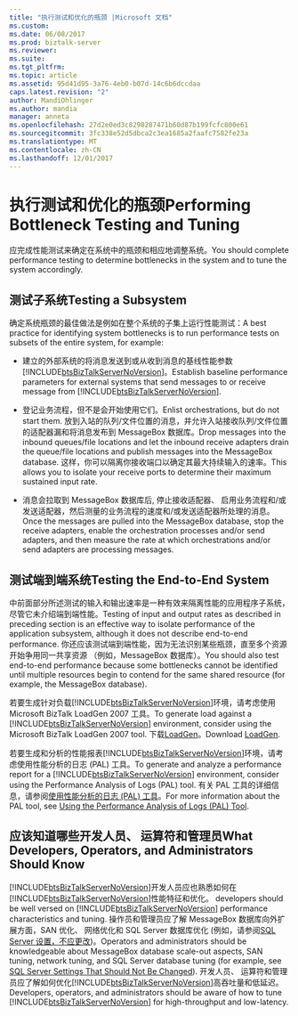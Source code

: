 ```yaml
---
title: "执行测试和优化的瓶颈 |Microsoft 文档"
ms.custom: 
ms.date: 06/08/2017
ms.prod: biztalk-server
ms.reviewer: 
ms.suite: 
ms.tgt_pltfrm: 
ms.topic: article
ms.assetid: 95d41d95-3a76-4eb0-b07d-14c6b6dccdaa
caps.latest.revision: "2"
author: MandiOhlinger
ms.author: mandia
manager: anneta
ms.openlocfilehash: 27d2e0ed3c8298287471b60d87b199fcfc800e61
ms.sourcegitcommit: 3fc338e52d5dbca2c3ea1685a2faafc7582fe23a
ms.translationtype: MT
ms.contentlocale: zh-CN
ms.lasthandoff: 12/01/2017
---
```

# <a name="performing-bottleneck-testing-and-tuning"></a><span data-ttu-id="a9aff-102">执行测试和优化的瓶颈</span><span class="sxs-lookup"><span data-stu-id="a9aff-102">Performing Bottleneck Testing and Tuning</span></span>
<span data-ttu-id="a9aff-103">应完成性能测试来确定在系统中的瓶颈和相应地调整系统。</span><span class="sxs-lookup"><span data-stu-id="a9aff-103">You should complete performance testing to determine bottlenecks in the system and to tune the system accordingly.</span></span>  
  
## <a name="testing-a-subsystem"></a><span data-ttu-id="a9aff-104">测试子系统</span><span class="sxs-lookup"><span data-stu-id="a9aff-104">Testing a Subsystem</span></span>  
 <span data-ttu-id="a9aff-105">确定系统瓶颈的最佳做法是例如在整个系统的子集上运行性能测试：</span><span class="sxs-lookup"><span data-stu-id="a9aff-105">A best practice for identifying system bottlenecks is to run performance tests on subsets of the entire system, for example:</span></span>  
  
-   <span data-ttu-id="a9aff-106">建立的外部系统的将消息发送到或从收到消息的基线性能参数[!INCLUDE[btsBizTalkServerNoVersion](../includes/btsbiztalkservernoversion-md.md)]。</span><span class="sxs-lookup"><span data-stu-id="a9aff-106">Establish baseline performance parameters for external systems that send messages to or receive message from [!INCLUDE[btsBizTalkServerNoVersion](../includes/btsbiztalkservernoversion-md.md)].</span></span>  
  
-   <span data-ttu-id="a9aff-107">登记业务流程，但不是会开始使用它们。</span><span class="sxs-lookup"><span data-stu-id="a9aff-107">Enlist orchestrations, but do not start them.</span></span> <span data-ttu-id="a9aff-108">放到入站的队列/文件位置的消息，并允许入站接收队列/文件位置的适配器漏和将消息发布到 MessageBox 数据库。</span><span class="sxs-lookup"><span data-stu-id="a9aff-108">Drop messages into the inbound queues/file locations and let the inbound receive adapters drain the queue/file locations and publish messages into the MessageBox database.</span></span> <span data-ttu-id="a9aff-109">这样，你可以隔离你接收端口以确定其最大持续输入的速率。</span><span class="sxs-lookup"><span data-stu-id="a9aff-109">This allows you to isolate your receive ports to determine their maximum sustained input rate.</span></span>  
  
-   <span data-ttu-id="a9aff-110">消息会拉取到 MessageBox 数据库后, 停止接收适配器、 启用业务流程和/或发送适配器，然后测量的业务流程的速度和/或发送适配器所处理的消息。</span><span class="sxs-lookup"><span data-stu-id="a9aff-110">Once the messages are pulled into the MessageBox database, stop the receive adapters, enable the orchestration processes and/or send adapters, and then measure the rate at which orchestrations and/or send adapters are processing messages.</span></span>  
  
## <a name="testing-the-end-to-end-system"></a><span data-ttu-id="a9aff-111">测试端到端系统</span><span class="sxs-lookup"><span data-stu-id="a9aff-111">Testing the End-to-End System</span></span>  
 <span data-ttu-id="a9aff-112">中前面部分所述测试的输入和输出速率是一种有效来隔离性能的应用程序子系统，尽管它未介绍端到端性能。</span><span class="sxs-lookup"><span data-stu-id="a9aff-112">Testing of input and output rates as described in preceding section is an effective way to isolate performance of the application subsystem, although it does not describe end-to-end performance.</span></span> <span data-ttu-id="a9aff-113">你还应该测试端到端性能，因为无法识别某些瓶颈，直至多个资源开始争用同一共享资源 （例如，MessageBox 数据库）。</span><span class="sxs-lookup"><span data-stu-id="a9aff-113">You should also test end-to-end performance because some bottlenecks cannot be identified until multiple resources begin to contend for the same shared resource (for example, the MessageBox database).</span></span>  
  
 <span data-ttu-id="a9aff-114">若要生成针对负载[!INCLUDE[btsBizTalkServerNoVersion](../includes/btsbiztalkservernoversion-md.md)]环境，请考虑使用 Microsoft BizTalk LoadGen 2007 工具。</span><span class="sxs-lookup"><span data-stu-id="a9aff-114">To generate load against a [!INCLUDE[btsBizTalkServerNoVersion](../includes/btsbiztalkservernoversion-md.md)] environment, consider using the Microsoft BizTalk LoadGen 2007 tool.</span></span> <span data-ttu-id="a9aff-115">下载[LoadGen](https://www.microsoft.com/download/details.aspx?id=14925)。</span><span class="sxs-lookup"><span data-stu-id="a9aff-115">Download [LoadGen](https://www.microsoft.com/download/details.aspx?id=14925).</span></span>  
  
 <span data-ttu-id="a9aff-116">若要生成和分析的性能报表[!INCLUDE[btsBizTalkServerNoVersion](../includes/btsbiztalkservernoversion-md.md)]环境，请考虑使用性能分析的日志 (PAL) 工具。</span><span class="sxs-lookup"><span data-stu-id="a9aff-116">To generate and analyze a performance report for a [!INCLUDE[btsBizTalkServerNoVersion](../includes/btsbiztalkservernoversion-md.md)] environment, consider using the Performance Analysis of Logs (PAL) tool.</span></span> <span data-ttu-id="a9aff-117">有关 PAL 工具的详细信息，请参阅[使用性能分析的日志 (PAL) 工具](../technical-guides/using-the-performance-analysis-of-logs-pal-tool.md)。</span><span class="sxs-lookup"><span data-stu-id="a9aff-117">For more information about the PAL tool, see [Using the Performance Analysis of Logs (PAL) Tool](../technical-guides/using-the-performance-analysis-of-logs-pal-tool.md).</span></span>  
  
## <a name="what-developers-operators-and-administrators-should-know"></a><span data-ttu-id="a9aff-118">应该知道哪些开发人员、 运算符和管理员</span><span class="sxs-lookup"><span data-stu-id="a9aff-118">What Developers, Operators, and Administrators Should Know</span></span>  
 [!INCLUDE[btsBizTalkServerNoVersion](../includes/btsbiztalkservernoversion-md.md)]<span data-ttu-id="a9aff-119">开发人员应也熟悉如何在[!INCLUDE[btsBizTalkServerNoVersion](../includes/btsbiztalkservernoversion-md.md)]性能特征和优化。</span><span class="sxs-lookup"><span data-stu-id="a9aff-119"> developers should be well versed on [!INCLUDE[btsBizTalkServerNoVersion](../includes/btsbiztalkservernoversion-md.md)] performance characteristics and tuning.</span></span> <span data-ttu-id="a9aff-120">操作员和管理员应了解 MessageBox 数据库向外扩展方面，SAN 优化、 网络优化和 SQL Server 数据库优化 (例如，请参阅[SQL Server 设置，不应更改](../technical-guides/sql-server-settings-that-should-not-be-changed.md))。</span><span class="sxs-lookup"><span data-stu-id="a9aff-120">Operators and administrators should be knowledgeable about MessageBox database scale-out aspects, SAN tuning, network tuning, and SQL Server database tuning (for example, see [SQL Server Settings That Should Not Be Changed](../technical-guides/sql-server-settings-that-should-not-be-changed.md)).</span></span> <span data-ttu-id="a9aff-121">开发人员、 运算符和管理员应了解如何优化[!INCLUDE[btsBizTalkServerNoVersion](../includes/btsbiztalkservernoversion-md.md)]高吞吐量和低延迟。</span><span class="sxs-lookup"><span data-stu-id="a9aff-121">Developers, operators, and administrators should be aware of how to tune [!INCLUDE[btsBizTalkServerNoVersion](../includes/btsbiztalkservernoversion-md.md)] for high-throughput and low-latency.</span></span>